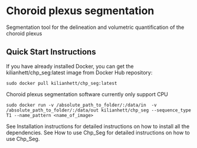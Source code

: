 # Choroid plexus segmentation

Segmentation tool for the delineation and volumetric quantification of the choroid plexus

## Quick Start Instructions
If you have already installed Docker, you can get the kilianhett/chp_seg:latest image from Docker Hub repository:

```
sudo docker pull kilianhett/chp_seg:latest
```

Choroid plexus segmentation software currently only support CPU

```
sudo docker run -v /absolute_path_to_folder/:/data/in  -v /absolute_path_to_folder/:/data/out kilianhett/chp_seg --sequence_type T1 --name_pattern <name_of_image>
```

See Installation instructions for detailed instructions on how to install all the dependencies.
See How to use Chp_Seg for detailed instructions on how to use Chp_Seg.
